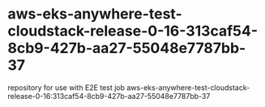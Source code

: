 # aws-eks-anywhere-test-cloudstack-release-0-16-313caf54-8cb9-427b-aa27-55048e7787bb-37
repository for use with E2E test job aws-eks-anywhere-test-cloudstack-release-0-16:313caf54-8cb9-427b-aa27-55048e7787bb-37
